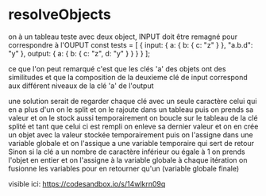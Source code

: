 # resolveObjects
on à un tableau teste avec deux object, INPUT doit être remagné pour correspondre à l'OUPUT
const tests = [
  {
    input: {
      a: {
        b: {
          c: "z"
        }
      },
      "a.b.d": "y"
    },
    output: {
      a: {
        b: {
          c: "z",
          d: "y"
        }
      }
    }
  }
];

ce que l'on peut remarqué c'est que les clés 'a' des objets ont des similitudes et que la composition de la deuxieme clé de input correspond aux différent niveaux de la clé 'a' de l'output

une solution serait de regarder chaque clé avec un seule caractère
celui qui en a plus d'un on le split et on le rajoute dans un tableau puis on prends sa valeur et on le stock aussi temporairement
on boucle sur le tableau de la clé splité et tant que celui ci est rempli on enleve sa dernier valeur et on en crée un objet avec la valeur stockée temporairement puis on l'assigne dans une variable globale 
et on l'assique a une variable temporaire qui sert de retour
Sinon si la clé a un nombre de caractère inférieur ou égale à 1 on prends l'objet en entier et on l'assigne à la variable globale 
à chaque itération on fusionne les variables pour en retourner qu'un (variable globale finale)

visible ici:
https://codesandbox.io/s/14wlkrn09q
